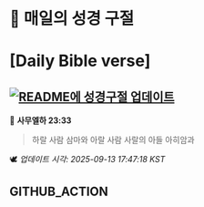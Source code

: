 # 🙏 매일의 성경 구절
# [Daily Bible verse]
## [![README에 성경구절 업데이트](https://github.com/DONGSUKA/first_test/actions/workflows/update-readme-bible.yml/badge.svg)](https://github.com/DONGSUKA/first_test/actions/workflows/update-readme-bible.yml)
<!-- START_BIBLE_VERSE -->
📖 **사무엘하 23:33**
> 하랄 사람 삼마와 아랄 사람 사랄의 아들 아히암과

🕊️ _업데이트 시각: 2025-09-13 17:47:18 KST_
  <!-- END_BIBLE_VERSE -->
## GITHUB_ACTION
